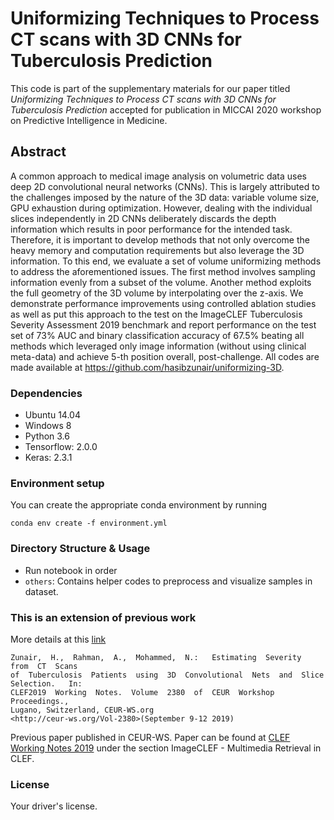 # Uniformizing Techniques to Process CT scans with 3D CNNs for Tuberculosis Prediction

This code is part of the supplementary materials for our paper titled *Uniformizing Techniques to Process CT scans with 3D CNNs for Tuberculosis Prediction* accepted for publication in MICCAI 2020 workshop on Predictive Intelligence in Medicine.


## Abstract

A common approach to medical image analysis on volumetric data uses deep 2D convolutional neural networks (CNNs). This is largely attributed to the challenges imposed by the nature of the 3D data: variable volume size, GPU exhaustion during optimization. However, dealing with the individual slices independently in 2D CNNs deliberately discards the depth information which results in poor performance for the intended task. Therefore, it is important to develop methods that not only overcome the heavy memory and computation requirements but also leverage the 3D information. To this end, we evaluate a set of volume uniformizing methods to address the aforementioned issues. The first method involves sampling information evenly from a subset of the volume. Another method exploits the full geometry of the 3D volume by interpolating over the z-axis. We demonstrate performance improvements using controlled ablation studies as well as put this approach to the test on the ImageCLEF Tuberculosis Severity Assessment 2019 benchmark and report performance on the test set of 73% AUC and binary classification accuracy of 67.5% beating all methods which leveraged only image information (without using clinical meta-data) and achieve 5-th position overall, post-challenge. All codes are made available at https://github.com/hasibzunair/uniformizing-3D.


### Dependencies

*    Ubuntu 14.04
*    Windows 8
*    Python 3.6
*    Tensorflow: 2.0.0
*    Keras: 2.3.1

### Environment setup

You can create the appropriate conda environment by running

`conda env create -f environment.yml`


### Directory Structure & Usage

* Run notebook in order
* `others`: Contains helper codes to preprocess and visualize samples in dataset.


### This is an extension of previous work

More details at this [link](https://github.com/hasibzunair/tuberculosis-severity)


```
Zunair,  H.,  Rahman,  A.,  Mohammed,  N.:   Estimating  Severity  from  CT  Scans
of  Tuberculosis  Patients  using  3D  Convolutional  Nets  and  Slice  Selection.   In:
CLEF2019  Working  Notes.  Volume  2380  of  CEUR  Workshop  Proceedings.,
Lugano, Switzerland, CEUR-WS.org
<http://ceur-ws.org/Vol-2380>(September 9-12 2019) 
```
Previous paper published in CEUR-WS. Paper can be found at [CLEF Working Notes 2019](http://www.dei.unipd.it/~ferro/CLEF-WN-Drafts/CLEF2019/paper_77.pdf) under the section ImageCLEF - Multimedia Retrieval in CLEF.


### License

Your driver's license.


